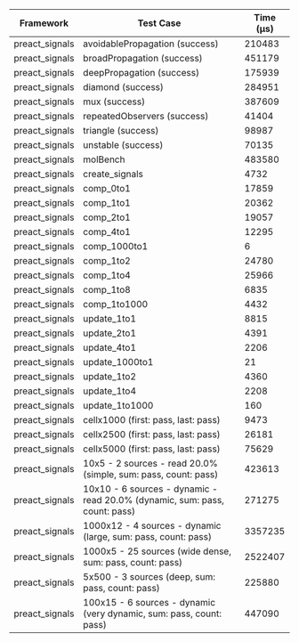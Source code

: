 | Framework | Test Case | Time (μs) |
| --- | --- | --- |
| preact_signals | avoidablePropagation (success) | 210483 |
| preact_signals | broadPropagation (success) | 451179 |
| preact_signals | deepPropagation (success) | 175939 |
| preact_signals | diamond (success) | 284951 |
| preact_signals | mux (success) | 387609 |
| preact_signals | repeatedObservers (success) | 41404 |
| preact_signals | triangle (success) | 98987 |
| preact_signals | unstable (success) | 70135 |
| preact_signals | molBench | 483580 |
| preact_signals | create_signals | 4732 |
| preact_signals | comp_0to1 | 17859 |
| preact_signals | comp_1to1 | 20362 |
| preact_signals | comp_2to1 | 19057 |
| preact_signals | comp_4to1 | 12295 |
| preact_signals | comp_1000to1 | 6 |
| preact_signals | comp_1to2 | 24780 |
| preact_signals | comp_1to4 | 25966 |
| preact_signals | comp_1to8 | 6835 |
| preact_signals | comp_1to1000 | 4432 |
| preact_signals | update_1to1 | 8815 |
| preact_signals | update_2to1 | 4391 |
| preact_signals | update_4to1 | 2206 |
| preact_signals | update_1000to1 | 21 |
| preact_signals | update_1to2 | 4360 |
| preact_signals | update_1to4 | 2208 |
| preact_signals | update_1to1000 | 160 |
| preact_signals | cellx1000 (first: pass, last: pass) | 9473 |
| preact_signals | cellx2500 (first: pass, last: pass) | 26181 |
| preact_signals | cellx5000 (first: pass, last: pass) | 75629 |
| preact_signals | 10x5 - 2 sources - read 20.0% (simple, sum: pass, count: pass) | 423613 |
| preact_signals | 10x10 - 6 sources - dynamic - read 20.0% (dynamic, sum: pass, count: pass) | 271275 |
| preact_signals | 1000x12 - 4 sources - dynamic (large, sum: pass, count: pass) | 3357235 |
| preact_signals | 1000x5 - 25 sources (wide dense, sum: pass, count: pass) | 2522407 |
| preact_signals | 5x500 - 3 sources (deep, sum: pass, count: pass) | 225880 |
| preact_signals | 100x15 - 6 sources - dynamic (very dynamic, sum: pass, count: pass) | 447090 |

